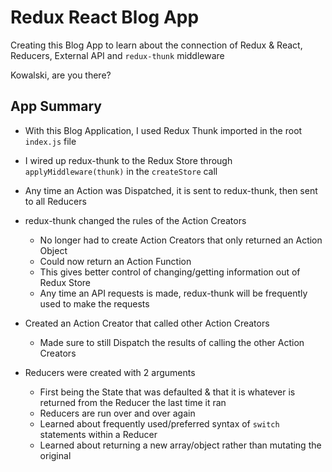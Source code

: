 # Redux React Blog App

Creating this Blog App to learn about the connection of Redux & React, Reducers, External API and `redux-thunk` middleware

Kowalski, are you there?

## App Summary
- With this Blog Application, I used Redux Thunk imported in the root `index.js` file
- I wired up redux-thunk to the Redux Store through `applyMiddleware(thunk)` in the `createStore` call
- Any time an Action was Dispatched, it is sent to redux-thunk, then sent to all Reducers
- redux-thunk changed the rules of the Action Creators
  - No longer had to create Action Creators that only returned an Action Object
  - Could now return an Action Function
  - This gives better control of changing/getting information out of Redux Store
  - Any time an API requests is made, redux-thunk will be frequently used to make the requests

- Created an Action Creator that called other Action Creators
  - Made sure to still Dispatch the results of calling the other Action Creators

- Reducers were created with 2 arguments
  - First being the State that was defaulted & that it is whatever is returned from the Reducer the last time it ran
  - Reducers are run over and over again
  - Learned about frequently used/preferred syntax of `switch` statements within a Reducer
  - Learned about returning a new array/object rather than mutating the original
